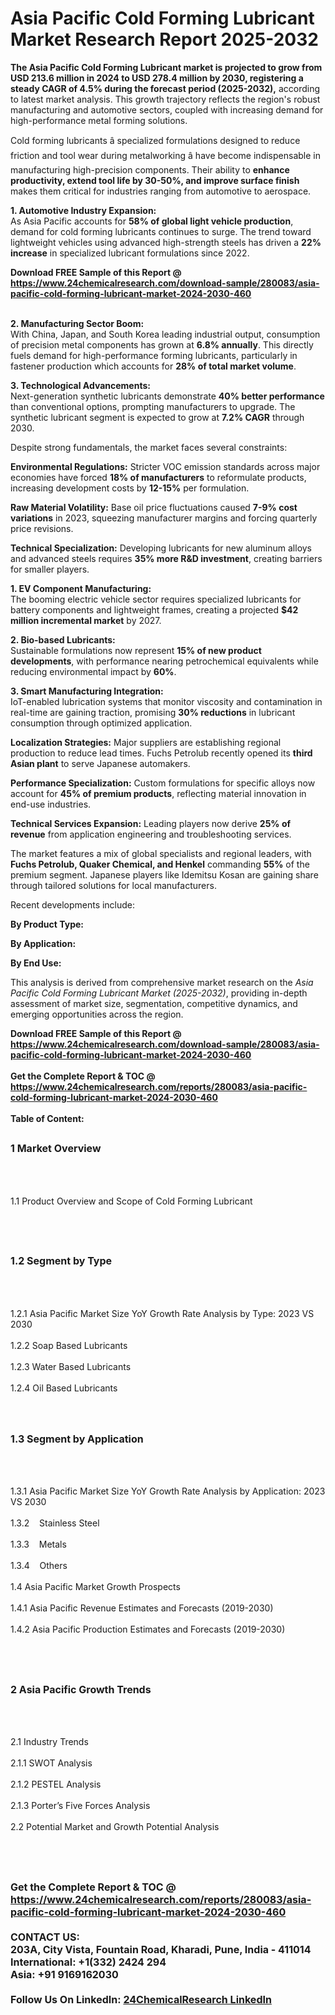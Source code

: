 <h1>Asia Pacific Cold Forming Lubricant  Market Research Report 2025-2032</h1><p><strong>The Asia Pacific Cold Forming Lubricant market is projected to grow from USD 213.6 million in 2024 to USD 278.4 million by 2030, registering a steady CAGR of 4.5% during the forecast period (2025-2032),</strong> according to latest market analysis. This growth trajectory reflects the region's robust manufacturing and automotive sectors, coupled with increasing demand for high-performance metal forming solutions.</p><p>Cold forming lubricants â specialized formulations designed to reduce friction and tool wear during metalworking â have become indispensable in manufacturing high-precision components. Their ability to <strong>enhance productivity, extend tool life by 30-50%, and improve surface finish</strong> makes them critical for industries ranging from automotive to aerospace.</p><p><strong>1. Automotive Industry Expansion:</strong><br>
As Asia Pacific accounts for <strong>58% of global light vehicle production</strong>, demand for cold forming lubricants continues to surge. The trend toward lightweight vehicles using advanced high-strength steels has driven a <strong>22% increase</strong> in specialized lubricant formulations since 2022.</p><div><b>Download FREE Sample of this Report @ 
            <a href="https://www.24chemicalresearch.com/download-sample/280083/asia-pacific-cold-forming-lubricant-market-2024-2030-460">
            https://www.24chemicalresearch.com/download-sample/280083/asia-pacific-cold-forming-lubricant-market-2024-2030-460</a></b></div><br><p><strong>2. Manufacturing Sector Boom:</strong><br>
With China, Japan, and South Korea leading industrial output, consumption of precision metal components has grown at <strong>6.8% annually</strong>. This directly fuels demand for high-performance forming lubricants, particularly in fastener production which accounts for <strong>28% of total market volume</strong>.</p><p><strong>3. Technological Advancements:</strong><br>
Next-generation synthetic lubricants demonstrate <strong>40% better performance</strong> than conventional options, prompting manufacturers to upgrade. The synthetic lubricant segment is expected to grow at <strong>7.2% CAGR</strong> through 2030.</p><p>Despite strong fundamentals, the market faces several constraints:</p><p><strong>Environmental Regulations:</strong> Stricter VOC emission standards across major economies have forced <strong>18% of manufacturers</strong> to reformulate products, increasing development costs by <strong>12-15%</strong> per formulation.</p><p><strong>Raw Material Volatility:</strong> Base oil price fluctuations caused <strong>7-9% cost variations</strong> in 2023, squeezing manufacturer margins and forcing quarterly price revisions.</p><p><strong>Technical Specialization:</strong> Developing lubricants for new aluminum alloys and advanced steels requires <strong>35% more R&amp;D investment</strong>, creating barriers for smaller players.</p><p><strong>1. EV Component Manufacturing:</strong><br>
The booming electric vehicle sector requires specialized lubricants for battery components and lightweight frames, creating a projected <strong>$42 million incremental market</strong> by 2027.</p><p><strong>2. Bio-based Lubricants:</strong><br>
Sustainable formulations now represent <strong>15% of new product developments</strong>, with performance nearing petrochemical equivalents while reducing environmental impact by <strong>60%</strong>.</p><p><strong>3. Smart Manufacturing Integration:</strong><br>
IoT-enabled lubrication systems that monitor viscosity and contamination in real-time are gaining traction, promising <strong>30% reductions</strong> in lubricant consumption through optimized application.</p><p><strong>Localization Strategies:</strong> Major suppliers are establishing regional production to reduce lead times. Fuchs Petrolub recently opened its <strong>third Asian plant</strong> to serve Japanese automakers.</p><p><strong>Performance Specialization:</strong> Custom formulations for specific alloys now account for <strong>45% of premium products</strong>, reflecting material innovation in end-use industries.</p><p><strong>Technical Services Expansion:</strong> Leading players now derive <strong>25% of revenue</strong> from application engineering and troubleshooting services.</p><p>The market features a mix of global specialists and regional leaders, with <strong>Fuchs Petrolub, Quaker Chemical, and Henkel</strong> commanding <strong>55%</strong> of the premium segment. Japanese players like Idemitsu Kosan are gaining share through tailored solutions for local manufacturers.</p><p>Recent developments include:</p><p><strong>By Product Type:</strong></p><p><strong>By Application:</strong></p><p><strong>By End Use:</strong></p><p>This analysis is derived from comprehensive market research on the <em>Asia Pacific Cold Forming Lubricant Market (2025-2032)</em>, providing in-depth assessment of market size, segmentation, competitive dynamics, and emerging opportunities across the region.</p><div><b>Download FREE Sample of this Report @ 
            <a href="https://www.24chemicalresearch.com/download-sample/280083/asia-pacific-cold-forming-lubricant-market-2024-2030-460">
            https://www.24chemicalresearch.com/download-sample/280083/asia-pacific-cold-forming-lubricant-market-2024-2030-460</a></b></div><br><div><b>Get the Complete Report & TOC @ 
            <a href="https://www.24chemicalresearch.com/reports/280083/asia-pacific-cold-forming-lubricant-market-2024-2030-460">
            https://www.24chemicalresearch.com/reports/280083/asia-pacific-cold-forming-lubricant-market-2024-2030-460</a></b></div><br>
            <b>Table of Content:</b><p><h2><span style="font-size:16px"><strong>1 Market Overview&nbsp;&nbsp; &nbsp;</strong></span></h2><br />
<br />
<p>1.1 Product Overview and Scope of Cold Forming Lubricant &nbsp;</p><br />
<br />
<h2><strong><span style="font-size:16px">1.2 Segment by Type&nbsp;&nbsp; &nbsp;</span></strong></h2><br />
<br />
<p>1.2.1 Asia Pacific Market Size YoY Growth Rate Analysis by Type: 2023 VS 2030&nbsp;&nbsp; &nbsp;<br /><br />
1.2.2 Soap Based Lubricants&nbsp;&nbsp; &nbsp;<br /><br />
1.2.3 Water Based Lubricants<br /><br />
1.2.4 Oil Based Lubricants<br /><br />
<br />
<h2><span style="font-size:16px"><strong>1.3 Segment by Application&nbsp;&nbsp;</strong></span></h2><br />
<br />
<p>1.3.1 Asia Pacific Market Size YoY Growth Rate Analysis by Application: 2023 VS 2030&nbsp;&nbsp; &nbsp;<br /><br />
1.3.2&nbsp;&nbsp; &nbsp;Stainless Steel<br /><br />
1.3.3&nbsp;&nbsp; &nbsp;Metals<br /><br />
1.3.4&nbsp;&nbsp; &nbsp;Others<br /><br />
1.4 Asia Pacific Market Growth Prospects&nbsp;&nbsp; &nbsp;<br /><br />
1.4.1 Asia Pacific Revenue Estimates and Forecasts (2019-2030)&nbsp;&nbsp; &nbsp;<br /><br />
1.4.2 Asia Pacific Production Estimates and Forecasts (2019-2030)&nbsp;&nbsp;</p><br />
<br />
<h2><span style="font-size:16px"><strong>2 Asia Pacific Growth Trends&nbsp;&nbsp; &nbsp;</strong></span></h2><br />
<br />
<p>2.1 Industry Trends&nbsp;&nbsp; &nbsp;<br /><br />
2.1.1 SWOT Analysis&nbsp;&nbsp; &nbsp;<br /><br />
2.1.2 PESTEL Analysis&nbsp;&nbsp; &nbsp;<br /><br />
2.1.3 Porter&rsquo;s Five Forces Analysis&nbsp;&nbsp; &nbsp;<br /><br />
2.2 Potential Market and Growth Potential Analysis&nbsp;&nbsp; &nbsp;</p><br />
<br />
<h2><span style="font-size:16px"></p><div><b>Get the Complete Report & TOC @ 
            <a href="https://www.24chemicalresearch.com/reports/280083/asia-pacific-cold-forming-lubricant-market-2024-2030-460">
            https://www.24chemicalresearch.com/reports/280083/asia-pacific-cold-forming-lubricant-market-2024-2030-460</a></b></div><br><b>CONTACT US:</b><br>
            203A, City Vista, Fountain Road, Kharadi, Pune, India - 411014<br>
            International: +1(332) 2424 294<br>
            Asia: +91 9169162030 <br><br>
            Follow Us On LinkedIn: <a href="https://www.linkedin.com/company/24chemicalresearch/">24ChemicalResearch LinkedIn</a>